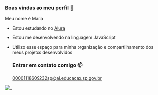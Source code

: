 ### Boas vindas ao meu perfil 🖤

Meu nome é Maria

- Estou estudando no [Alura](https://www.alura.com.br)
- Estou me desenvolvendo na linguagem JavaScript
- Utilizo esse espaço para minha organização e compartilhamento dos meus projetos desenvolvidos

  ### Entrar em contato comigo 📫

  00001118609232sp@al.educacao.sp.gov.br



![_](https://media1.tenor.com/m/QLFDNb2aPRgAAAAC/bts-bts-hearts.gif)
